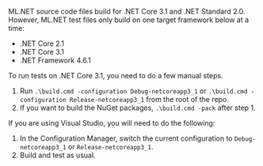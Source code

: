 ML.NET source code files build for .NET Core 3.1 and .NET Standard 2.0. However, ML.NET test files only build on one target framework below at a time:
- .NET Core 2.1
- .NET Core 3.1
- .NET Framework 4.6.1

To run tests on .NET Core 3.1, you need to do a few manual steps.

1. Run `.\build.cmd -configuration Debug-netcoreapp3_1` or `.\build.cmd -configuration Release-netcoreapp3_1` from the root of the repo.
2. If you want to build the NuGet packages, `.\build.cmd -pack` after step 1.

If you are using Visual Studio, you will need to do the following:

1. In the Configuration Manager, switch the current configuration to `Debug-netcoreapp3_1` or `Release-netcoreapp3_1`.
2. Build and test as usual.
